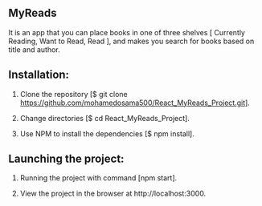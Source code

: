 MyReads
-------------------------------------------------------------------------------------------------------------------------------------------------------------------------

It is an app that you can  place books in one of three shelves [ Currently Reading, Want to Read, Read ], and makes you search for books based on title and author.


Installation:
-------------------------------------------------------------------------------------------------------------------------------------------------------------------------
1) Clone the repository [$ git clone https://github.com/mohamedosama500/React_MyReads_Project.git].

2) Change directories [$ cd React_MyReads_Project].

3) Use NPM to install the dependencies [$ npm install].
 

Launching the project:
--------------------------------------------------------------------------------------------------------------------------------------------------------------------------
1) Running the project with command [npm start].

2) View the project in the browser at http://localhost:3000.





